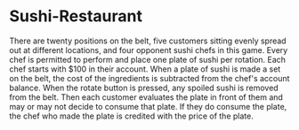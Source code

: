 # Sushi-Restaurant

There are twenty positions on the belt, five customers sitting evenly spread out at different locations, and four opponent sushi chefs in this game. Every chef is permitted to perform and place one plate of sushi per rotation. Each chef starts with $100 in their account. When a plate of sushi is made a set on the belt, the cost of the ingredients is subtracted from the chef's account balance. When the rotate button is pressed, any spoiled sushi is removed from the belt. Then each customer evaluates the plate in front of them and may or may not decide to consume that plate. If they do consume the plate, the chef who made the plate is credited with the price of the plate.
